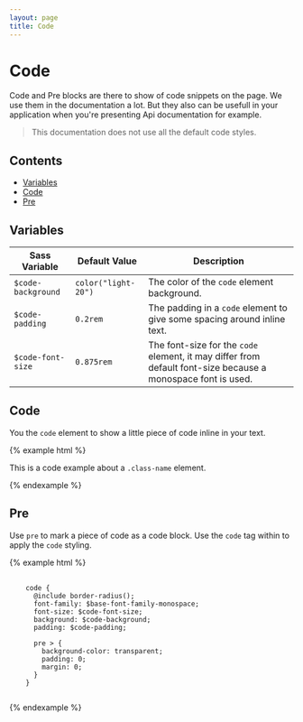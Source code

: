 ```yaml
---
layout: page
title: Code
---
```


# Code

<p class="lead">Code and Pre blocks are there to show of code snippets on the page. We use them in the documentation a 
lot. But they also can be usefull in your application when you're presenting Api documentation for example.</p>

> This documentation does not use all the default code styles. 

## Contents

- [Variables](#variables)
- [Code](#code)
- [Pre](#pre)

## Variables

| Sass Variable    | Default Value | Description |
|------------------|---------------|-------------|
| `$code-background` | `color("light-20")` | The color of the `code` element background. |
| `$code-padding` | `0.2rem` | The padding in a `code` element to give some spacing around inline text. |
| `$code-font-size` | `0.875rem` | The font-size for the `code` element, it may differ from default font-size because a monospace font is used. |

## Code

You the `code` element to show a little piece of code inline in your text.

{% example html %}
<p>This is a code example about a <code>.class-name</code> element.</p> 
{% endexample %}

## Pre

Use `pre` to mark a piece of code as a code block. Use the `code` tag within to apply the `code` styling.

{% example html %}
<pre>
  <code>
    code {
      @include border-radius();
      font-family: $base-font-family-monospace;
      font-size: $code-font-size;
      background: $code-background;
      padding: $code-padding;
    
      pre > {
        background-color: transparent;
        padding: 0;
        margin: 0;
      }
    }  
  </code>
</pre>
{% endexample %}

